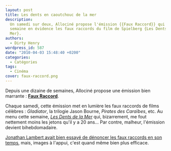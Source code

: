 ```yaml
---
layout: post
title: Les dents en caoutchouc de la mer
description:
  Un samedi sur deux, Allociné propose l'émission {{Faux Raccord}} qui met cette
  semaine en évidence les faux raccords du film de Spielberg {Les Dents de la
  Mer}.
authors:
  - Dirty Henry
wordpress_id: 587
date: "2010-04-03 15:48:40 +0200"
categories:
  - Catégories
tags:
  - Cinéma
cover: faux-raccord.png
---
```


Depuis une dizaine de semaines, Allociné propose une émission bien marrante :
[**Faux Raccord**][3].

Chaque samedi, cette émission met en lumière les faux raccords de films
célèbres : _Gladiator_, la trilogie Jason Bourne, _Pirates des Caraïbes_, etc.
Au menu cette semaine, [_Les Dents de la Mer_][2] qui, bizarrement, me fout
nettement moins les jetons qu'il y a 20 ans… Par contre, malheur, l'émission
devient bihebdomadaire.

[Jonathan Lambert avait bien essayé de dénoncer les faux raccords en son
temps][1], mais, images à l'appui, c'est quand même bien plus efficace.

[1]: https://youtu.be/he3WJLOh4kk?t=2522
[2]: https://www.allocine.fr/video/video-19096015/
[3]: https://www.allocine.fr/video/programme-12284/ "Faux Raccord, sur Allociné"
